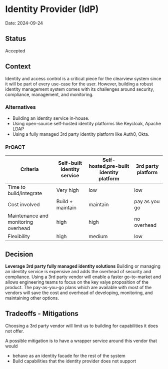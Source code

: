 # Identity Provider (IdP)
Date: 2024-09-24

## Status
Accepted

## Context
Identity and access control is a critical piece for the clearview system since it will be part of every use-case for the user. However, building a robust identity management system comes with its challenges around security, compliance, management, and monitoring.

### Alternatives
- Building an identity service in-house.
- Using open-source self-hosted identity platforms like Keycloak, Apache LDAP
- Using a fully managed 3rd party identity platform like Auth0, Okta.

### PrOACT
| Criteria                            | Self-built identity service | Self-hosted,pre-built identity platform | 3rd party platform |
| ----------------------------------- | --------------------------- | --------------------------------------- | ------------------ |
| Time to build/integrate             | Very high                   | low                                     | low                |
| Cost involved                       | Build + maintain            | maintain                                | pay as you go      |
| Maintenance and monitoring overhead | high                        | high                                    | no overhead        |
| Flexibility                         | high                        | medium                                  | low                |

## Decision

**Leverage 3rd party fully managed identity solutions**
 Building or managing an identity service is expensive and adds the overhead of security and compliance. Using a 3rd party vendor will enable a faster go-to-market and allows engineering teams to focus on the key valye proposition of the product. The pay-as-you-go plans which are available with most of the vendors will save the cost and overhead of developing, monitoring, and maintaining other options.

## Tradeoffs - Mitigations
Choosing a 3rd party vendor will limit us to building for capabilities it does not offer.

A possible mitigation is to have a wrapper service around this vendor that would

- behave as an identity facade for the rest of the system
- Build capabilities that the identity provider does not support
